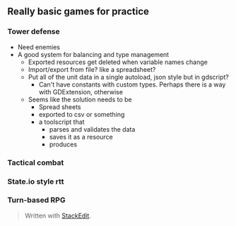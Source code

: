 
## Really basic games for practice

### Tower defense
* Need enemies
* A good system for balancing and type management
	* Exported resources get deleted when variable names change
	* Import/export from file? like a spreadsheet?
	* Put all of the unit data in a single autoload, json style but in gdscript?
		* Can't have constants with custom types. Perhaps there is a way with GDExtension, otherwise 
	* Seems like the solution needs to be
		* Spread sheets 
		* exported to csv or something
		* a toolscript that 
			* parses and validates the data
			* saves it as a resource
			* produces


### Tactical combat


### State.io style rtt

### Turn-based RPG



> Written with [StackEdit](https://stackedit.io/).
<!--stackedit_data:
eyJoaXN0b3J5IjpbLTk0MDc1Mzg3NCwxMDkwNjkzNTQxXX0=
-->